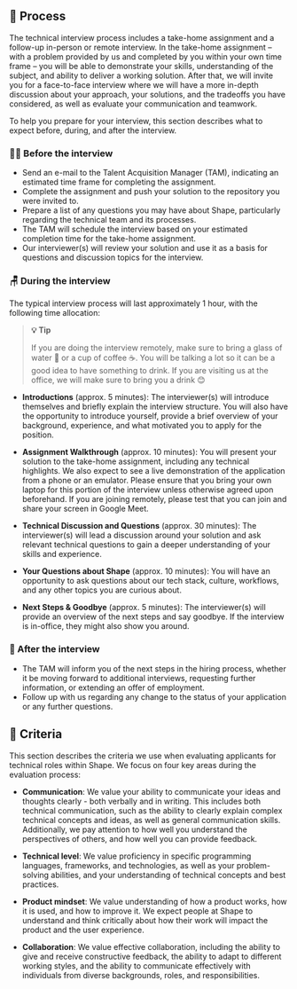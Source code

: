 ## 🎡 Process

The technical interview process includes a take-home assignment and a follow-up in-person or remote interview. In the take-home assignment – with a problem provided by us and completed by you within your own time frame – you will be able to demonstrate your skills, understanding of the subject, and ability to deliver a working solution. After that, we will invite you for a face-to-face interview where we will have a more in-depth discussion about your approach, your solutions, and the tradeoffs you have considered, as well as evaluate your communication and teamwork.

To help you prepare for your interview, this section describes what to expect before, during, and after the interview.

### 🧘‍♀ Before the interview

- Send an e-mail to the Talent Acquisition Manager (TAM), indicating an estimated time frame for completing the assignment.
- Complete the assignment and push your solution to the repository you were invited to.
- Prepare a list of any questions you may have about Shape, particularly regarding the technical team and its processes.
- The TAM will schedule the interview based on your estimated completion time for the take-home assignment.
- Our interviewer(s) will review your solution and use it as a basis for questions and discussion topics for the interview.

### 🪑 During the interview

The typical interview process will last approximately 1 hour, with the following time allocation:

> **💡 Tip**
> 
> If you are doing the interview remotely, make sure to bring a glass of water 🚰 or a cup of coffee ☕️. You will be talking a lot so it can be a good idea to have something to drink. If you are visiting us at the office, we will make sure to bring you a drink 😊

- **Introductions** (approx. 5 minutes): The interviewer(s) will introduce themselves and briefly explain the interview structure. You will also have the opportunity to introduce yourself, provide a brief overview of your background, experience, and what motivated you to apply for the position.

- **Assignment Walkthrough** (approx. 10 minutes): You will present your solution to the take-home assignment, including any technical highlights. We also expect to see a live demonstration of the application from a phone or an emulator. Please ensure that you bring your own laptop for this portion of the interview unless otherwise agreed upon beforehand. If you are joining remotely, please test that you can join and share your screen in Google Meet.

- **Technical Discussion and Questions** (approx. 30 minutes): The interviewer(s) will lead a discussion around your solution and ask relevant technical questions to gain a deeper understanding of your skills and experience.

- **Your Questions about Shape** (approx. 10 minutes): You will have an opportunity to ask questions about our tech stack, culture, workflows, and any other topics you are curious about.

- **Next Steps & Goodbye** (approx. 5 minutes): The interviewer(s) will provide an overview of the next steps and say goodbye. If the interview is in-office, they might also show you around.

### 🌈 After the interview

- The TAM will inform you of the next steps in the hiring process, whether it be moving forward to additional interviews, requesting further information, or extending an offer of employment.
- Follow up with us regarding any change to the status of your application or any further questions.

## 🧩 Criteria

This section describes the criteria we use when evaluating applicants for technical roles within Shape. We focus on four key areas during the evaluation process:

- **Communication**: We value your ability to communicate your ideas and thoughts clearly - both verbally and in writing. This includes both technical communication, such as the ability to clearly explain complex technical concepts and ideas, as well as general communication skills. Additionally, we pay attention to how well you understand the perspectives of others, and how well you can provide feedback.

- **Technical level**: We value proficiency in specific programming languages, frameworks, and technologies, as well as your problem-solving abilities, and your understanding of technical concepts and best practices.

- **Product mindset**: We value understanding of how a product works, how it is used, and how to improve it. We expect people at Shape to understand and think critically about how their work will impact the product and the user experience.

- **Collaboration**: We value effective collaboration, including the ability to give and receive constructive feedback, the ability to adapt to different working styles, and the ability to communicate effectively with individuals from diverse backgrounds, roles, and responsibilities.
